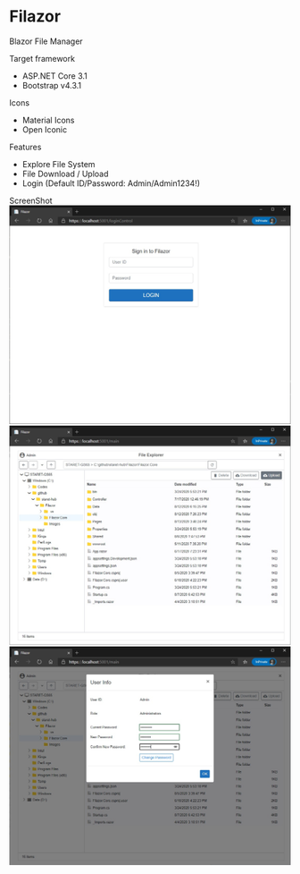 # Filazor
Blazor File Manager

Target framework
- ASP.NET Core 3.1
- Bootstrap v4.3.1

Icons
- Material Icons
- Open Iconic

Features
- Explore File System
- File Download / Upload
- Login (Default ID/Password: Admin/Admin1234!)

ScreenShot
![ScreenShot](./Images/ScreenShot-081420-1.jpg)
![ScreenShot](./Images/ScreenShot-081420-2.jpg)
![ScreenShot](./Images/ScreenShot-081420-3.jpg)